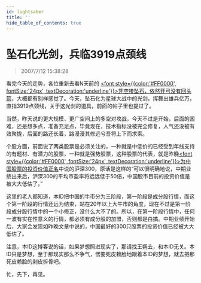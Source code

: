 ```yaml
---
id: lightsaber 
title: ''
hide_table_of_contents: true
---
```


# 坠石化光剑，兵临3919点颈线

> 2007/7/12 15:38:28

<div style={{color: '#FF0000', fontWeight: 'bold'}}>

看完今天的走势，各位重新去看N天前的 [<font style={{color:'#FF0000', fontSize:'24px', textDecoration:'underline'}}>凭空接坠石，依然开弓没有回头箭</font>](catchrockfall)，大概都有别样感觉了。今天，坠石化为星球大战中的光剑，挥舞出雄兵亿万，直指3919点颈线，关于这光剑的道具，前面的帖子里也提过了。
 
当然，昨天说的更大规模、更广空间上的多空对攻战，今天不过是开始，后面的困难，还是想多点，准备充足点，毕竟现在，技术指标没被完全修复，人气还没被有效聚拢，后面的路还长着，路漫漫其修远兮吾将上下而求索。
 
个股方面，前面说了两类股票是必须关注的，一种就是中低价的已经受到年线支持的有题材、有潜力的股票，一种就是强势股票，这种股票的代表，就是昨晚[<font style={{color:'#FF0000', fontSize:'24px', textDecoration:'underline'}}>为中国股票的投资价值正名</font>](chinastocksvalue)中说的沪深300，原话是这样的“可以很明确地说，中期业绩出来后，沪深300的平均市盈率将远远低于50倍，中国股市目前的投资价值是被大大低估了。”
 
这里的老人都知道，本ID把中国的牛市分为三阶段，第一阶段是成分股行情，而这个第一阶段的行情还远为结束，站在20年以上大牛市的角度，现在不过是第一阶段成分股行情中的一个小修正，没什么大不了的。所以，在第一阶段行情中，任何一波有实在性意义的行情，都必须有成分股的加盟，否则都是白搞。中期业绩开始后，大家会发现如昨晚文章中说的，中国最好的300只股票的投资价值已经被大大低估了。
 
注意，本ID这博客说的话，如果梦想照进现实了，那请找王朔去，和本ID无关。本ID只是梦想，至于那现实那么不争气，愣要死皮赖脸地跟着本ID的梦想，就去把那死皮赖脸的剥皮拆骨吧。
 
忙，先下，再见。

</div>